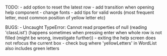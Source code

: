 TODO: 
    - add option to reset the latest row 
    - add transition when opening help component
    - change fonts
    - add tips for valid words (most frequent letter, most common position of yellow letter etc)

BUGS: 
    - Uncaught TypeError: Cannot read properties of null (reading 'classList') (happens sometimes when pressing enter when whole row is not filled (might be wrong, investigate further))
    - exiting the help screen does not refocus the current box
    - check bug where 'yellowLetters' in WordList also includes green letters